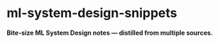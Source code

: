# ml-system-design-snippets


**Bite-size ML System Design notes — distilled from multiple sources.**
